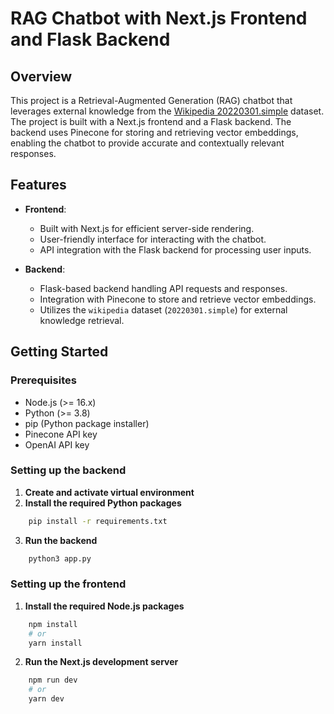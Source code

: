 # RAG Chatbot with Next.js Frontend and Flask Backend

## Overview

This project is a Retrieval-Augmented Generation (RAG) chatbot that leverages external knowledge from the [Wikipedia 20220301.simple](https://huggingface.co/datasets/wikipedia) dataset. The project is built with a Next.js frontend and a Flask backend. The backend uses Pinecone for storing and retrieving vector embeddings, enabling the chatbot to provide accurate and contextually relevant responses.

## Features

- **Frontend**: 
  - Built with Next.js for efficient server-side rendering.
  - User-friendly interface for interacting with the chatbot.
  - API integration with the Flask backend for processing user inputs.

- **Backend**:
  - Flask-based backend handling API requests and responses.
  - Integration with Pinecone to store and retrieve vector embeddings.
  - Utilizes the `wikipedia` dataset (`20220301.simple`) for external knowledge retrieval.

## Getting Started

### Prerequisites

- Node.js (>= 16.x)
- Python (>= 3.8)
- pip (Python package installer)
- Pinecone API key
- OpenAI API key

### Setting up the backend
1. **Create and activate virtual environment**
2. **Install the required Python packages**
```bash 
    pip install -r requirements.txt
```
3. **Run the backend**
```bash 
    python3 app.py
```

### Setting up the frontend
1. **Install the required Node.js packages**
```bash 
    npm install 
    # or
    yarn install
```
2. **Run the Next.js development server**
```bash 
    npm run dev 
    # or
    yarn dev
```